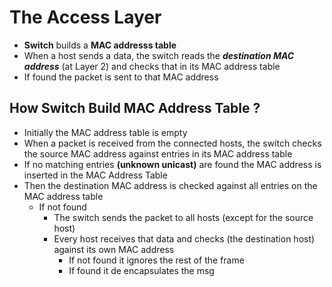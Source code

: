 # The Access Layer

- **Switch** builds a **MAC addresss table** 
- When a host sends a data, the switch reads the ***destination MAC address*** (at Layer 2) and checks that in its MAC address table
- If found the packet is sent to that MAC address

## How Switch Build MAC Address Table ?

- Initially the MAC address table is empty
- When a packet is received from the connected hosts, the switch checks the source MAC address against entries in its MAC address table
- If no matching entries **(unknown unicast)** are found the MAC address is inserted in the MAC Address Table
- Then the destination MAC address is checked against all entries on the MAC address table
    - If not found
        - The switch sends the packet to all hosts (except for the source host) 
        - Every host receives that data and checks (the destination host) against its own MAC address
            - If not found it ignores the rest of the frame
            - If found it de encapsulates the msg